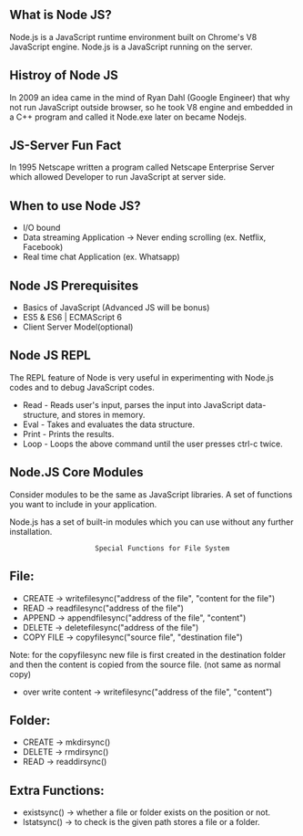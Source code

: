 ## What is Node JS?
Node.js is a JavaScript runtime environment built on Chrome's V8 JavaScript engine.
Node.js is a JavaScript running on the server.

## Histroy of Node JS
In 2009 an idea came in the mind of Ryan Dahl (Google Engineer) that why not run JavaScript outside browser, so he took V8 engine and embedded in a C++ program and called it Node.exe later on became Nodejs.

## JS-Server Fun Fact
In 1995 Netscape written a program called Netscape Enterprise Server which allowed Developer to run JavaScript at server side.

## When to use Node JS?
* I/O bound
* Data streaming Application -> Never ending scrolling (ex. Netflix, Facebook)
* Real time chat Application (ex. Whatsapp)

## Node JS Prerequisites
* Basics of JavaScript (Advanced JS will be bonus)
* ES5 & ES6 | ECMAScript 6
* Client Server Model(optional)

## Node JS REPL
The REPL feature of Node is very useful in experimenting with Node.js codes and to debug JavaScript codes.

* Read - Reads user's input, parses the input into JavaScript data-structure, and stores in memory.
* Eval - Takes and evaluates the data structure.
* Print - Prints the results.
* Loop - Loops the above command until the user presses ctrl-c twice.

## Node.JS Core Modules
Consider modules to be the same as JavaScript libraries. A set of functions you want to include in your application.

Node.js has a set of built-in modules which you can use without any further installation.

                         Special Functions for File System

## File:
* CREATE -> writefilesync("address of the file", "content for the file")
* READ -> readfilesync("address of the file")
* APPEND -> appendfilesync("address of the file", "content")
* DELETE -> deletefilesync("address of the file")
* COPY FILE -> copyfilesync("source file", "destination file")

Note: for the copyfilesync new file is first created in the destination folder and then the content is copied from the source file.  (not same as normal copy)
* over write content -> writefilesync("address of the file", "content")

## Folder:
* CREATE -> mkdirsync() 
* DELETE -> rmdirsync()
* READ -> readdirsync()

## Extra Functions:
* existsync() -> whether a file or folder exists on the position or not.
* lstatsync() -> to check is the given path stores a file or a folder.